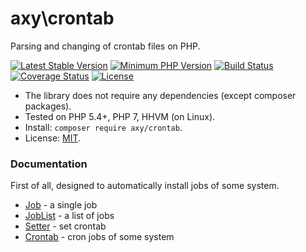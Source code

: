 # axy\crontab

Parsing and changing of crontab files on PHP.

[![Latest Stable Version](https://img.shields.io/packagist/v/axy/crontab.svg?style=flat-square)](https://packagist.org/packages/axy/crontab)
[![Minimum PHP Version](https://img.shields.io/badge/php-%3E%3D%205.4-8892BF.svg?style=flat-square)](https://php.net/)
[![Build Status](https://img.shields.io/travis/axypro/crontab/master.svg?style=flat-square)](https://travis-ci.org/axypro/crontab)
[![Coverage Status](https://coveralls.io/repos/axypro/crontab/badge.svg?branch=master&service=github)](https://coveralls.io/github/axypro/crontab?branch=master)
[![License](https://poser.pugx.org/axy/crontab/license)](LICENSE)

* The library does not require any dependencies (except composer packages).
* Tested on PHP 5.4+, PHP 7, HHVM (on Linux).
* Install: `composer require axy/crontab`.
* License: [MIT](LICENSE).

### Documentation

First of all, designed to automatically install jobs of some system.

* [Job](doc/Job.md) - a single job
* [JobList](doc/Job.md) - a list of jobs
* [Setter](doc/Setter.md) - set crontab
* [Crontab](doc/Crontab.md) - cron jobs of some system
